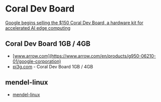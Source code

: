 []()
# Coral Dev Board
[Google begins selling the $150 Coral Dev Board, a hardware kit for accelerated AI edge computing](https://venturebeat.com/ai/google-begins-selling-the-150-coral-dev-board-a-hardware-kit-for-accelerated-ai-edge-computing/)


## Coral Dev Board 1GB / 4GB
* [www.arrow.com](https://www.arrow.com/en/products/g950-06210-01/google-corporation)
* [pi3g.com](https://pi3g.com/products/machine-learning/google-coral/coral-dev-board-4gb/) - Coral Dev Board 1GB / 4GB

## mendel-linux
* [mendel-linux](https://coral.ai/technology/#mendel-linux)

